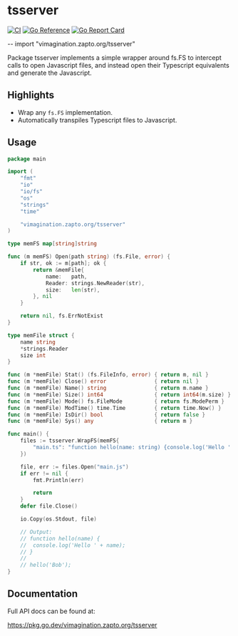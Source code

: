# tsserver

[![CI](https://github.com/MJKWoolnough/tsserver/actions/workflows/go-checks.yml/badge.svg)](https://github.com/MJKWoolnough/tsserver/actions)
[![Go Reference](https://pkg.go.dev/badge/vimagination.zapto.org/tsserver.svg)](https://pkg.go.dev/vimagination.zapto.org/tsserver)
[![Go Report Card](https://goreportcard.com/badge/vimagination.zapto.org/tsserver)](https://goreportcard.com/report/vimagination.zapto.org/tsserver)

--
    import "vimagination.zapto.org/tsserver"

Package tsserver implements a simple wrapper around fs.FS to intercept calls to open Javascript files, and instead open their Typescript equivalents and generate the Javascript.

## Highlights

 - Wrap any `fs.FS` implementation.
 - Automatically transpiles Typescript files to Javascript.

## Usage

```go
package main

import (
	"fmt"
	"io"
	"io/fs"
	"os"
	"strings"
	"time"

	"vimagination.zapto.org/tsserver"
)

type memFS map[string]string

func (m memFS) Open(path string) (fs.File, error) {
	if str, ok := m[path]; ok {
		return &memFile{
			name:   path,
			Reader: strings.NewReader(str),
			size:   len(str),
		}, nil
	}

	return nil, fs.ErrNotExist
}

type memFile struct {
	name string
	*strings.Reader
	size int
}

func (m *memFile) Stat() (fs.FileInfo, error) { return m, nil }
func (m *memFile) Close() error               { return nil }
func (m *memFile) Name() string               { return m.name }
func (m *memFile) Size() int64                { return int64(m.size) }
func (m *memFile) Mode() fs.FileMode          { return fs.ModePerm }
func (m *memFile) ModTime() time.Time         { return time.Now() }
func (m *memFile) IsDir() bool                { return false }
func (m *memFile) Sys() any                   { return m }

func main() {
	files := tsserver.WrapFS(memFS{
		"main.ts": "function hello(name: string) {console.log('Hello ' + name);}\n\nhello('Bob');",
	})

	file, err := files.Open("main.js")
	if err != nil {
		fmt.Println(err)

		return
	}
	defer file.Close()

	io.Copy(os.Stdout, file)

	// Output:
	// function hello(name) {
	//	console.log('Hello ' + name);
	// }
	//
	// hello('Bob');
}
```

## Documentation

Full API docs can be found at:

https://pkg.go.dev/vimagination.zapto.org/tsserver
